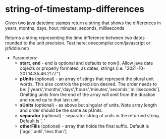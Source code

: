 # string-of-timestamp-differences
Given two java datetime stamps return a string that shows the differences in years, months, days, hour, minutes, seconds, milliseconds


Returns a string representing the time difference between two dates rounded to the unit precision. 
Test here: onecompiler.com/javascript or jsfiddle.net/
- Parameters:
  - **start**, **end** - end is optional and defaults to now(). Allow java date objects or properly formated, as dates, strings (i.e. "2021-10-20T14:35:46.217Z").
  - **pUnits** (optional) - an array of stings that represent the plural unit words. 
      This also controls the precision desired. 
      The order needs to be: ['years','months','days','hours','minutes','seconds','milliseconds'].
      Omitting units from the end of the array will omit from the duration
      and round up to that last unit.
  - **sUnits** (optional) - as above but singular of units. Note array length and
      order should be the same as pUnits.
  - **separator** (optional) - separator string of units in the returned string. Default is ', '
  - **otherFills** (optional) - array that holds the final suffix. 
      Default is ['ago','until','less than']
